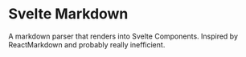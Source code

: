 # Svelte Markdown

A markdown parser that renders into Svelte Components. Inspired by ReactMarkdown and probably really inefficient.

